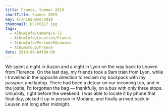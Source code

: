 ```yaml
---
title: France, Summer 2019
shortTitle: Summer 2019
key: FranceSummer2019
thumbnail: DSCF0117.jpg
tags:
  - AlbumInfo/Camera/X-T2
  - AlbumInfo/Location/France
  - AlbumInfo/Period/KULeuven
  - AlbumGroup/France
date: 2019-06-04T00:00
---
```

We spent a night in Auzon and a night in Lyon on the way back to Leuven from Florence. On the last day, my friends took a 9am train from Lyon, while I travelled in the opposite direction to reclaim my backpack with my passport and laptop. There had been a detour on our incoming trip, and in the jostle, I’d forgotten the bag — thankfully, on a bus with only three stops. Unluckily, right before the weekend. I was able to locate it by phone that final day, picked it up in person in Modane, and finally arrived back in Leuven not long after midnight.
